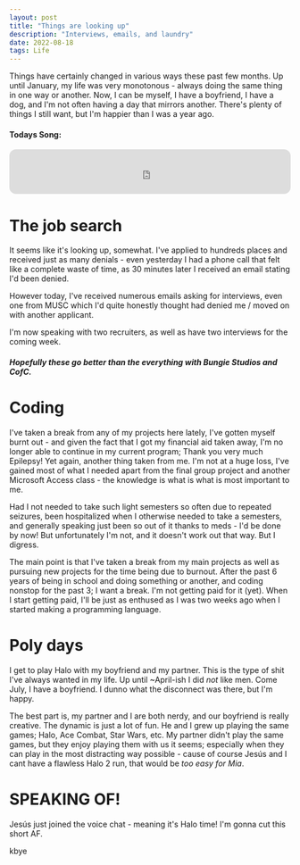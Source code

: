```yaml
---
layout: post
title: "Things are looking up"
description: "Interviews, emails, and laundry"
date: 2022-08-18
tags: Life
---
```


Things have certainly changed in various ways these past few months. Up until January, my life was very monotonous - always doing the same thing in one way or another. Now, I can be myself, I have a boyfriend, I have a dog, and I'm not often having a day that mirrors another. There's plenty of things I still want, but I'm happier than I was a year ago.

#### Todays Song:
<iframe style="border-radius:12px" src="https://open.spotify.com/embed/track/3L3xny8Z4urtJbG5noCKmd?utm_source=generator" width="100%" height="80" frameBorder="0" allowfullscreen="" allow="autoplay; clipboard-write; encrypted-media; fullscreen; picture-in-picture"></iframe>


# The job search
It seems like it's looking up, somewhat. I've applied to hundreds places and received just as many denials - even yesterday I had a phone call that felt like a complete waste of time, as 30 minutes later I received an email stating I'd been denied.

However today, I've received numerous emails asking for interviews, even one from MUSC which I'd quite honestly thought had denied me / moved on with another applicant.

I'm now speaking with two recruiters, as well as have two interviews for the coming week.

##### Hopefully these go better than the everything with Bungie Studios and CofC.


# Coding
I've taken a break from any of my projects here lately, I've gotten myself burnt out - and given the fact that I got my financial aid taken away, I'm no longer able to continue in my current program; Thank you very much Epilepsy! Yet again, another thing taken from me. I'm not at a huge loss, I've gained most of what I needed apart from the final group project and another Microsoft Access class - the knowledge is what is what is most important to me.

Had I not needed to take such light semesters so often due to repeated seizures, been hospitalized when I otherwise needed to take a semesters, and generally speaking just been so out of it thanks to meds - I'd be done by now! But unfortunately I'm not, and it doesn't work out that way. But I digress.

The main point is that I've taken a break from my main projects as well as pursuing new projects for the time being due to burnout. After the past 6 years of being in school and doing something or another, and coding nonstop for the past 3; I want a break. I'm not getting paid for it (yet). When I start getting paid, I'll be just as enthused as I was two weeks ago when I started making a programming language.

# Poly days
I get to play Halo with my boyfriend and my partner. This is the type of shit I've always wanted in my life. Up until ~April-ish I did *not* like men. Come July, I have a boyfriend. I dunno what the disconnect was there, but I'm happy. 

The best part is, my partner and I are both nerdy, and our boyfriend is really creative. The dynamic is just a lot of fun. He and I grew up playing the same games; Halo, Ace Combat, Star Wars, etc. My partner didn't play the same games, but they enjoy playing them with us it seems; especially when they can play in the most distracting way possible - cause of course Jesús and I cant have a flawless Halo 2 run, that would be *too easy for Mia*.

# SPEAKING OF!

Jesús just joined the voice chat - meaning it's Halo time! I'm gonna cut this short AF.

kbye
